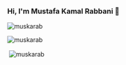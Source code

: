 ### Hi, I'm Mustafa Kamal Rabbani 👋
<p align="left"> <img src="https://komarev.com/ghpvc/?username=muskarab&label=Profile%20views&color=0e75b6&style=flat" alt="muskarab" /> </p>

<!--
**muskarab/muskarab** is a ✨ _special_ ✨ repository because its `README.md` (this file) appears on your GitHub profile.

Here are some ideas to get you started:

- 🔭 I’m currently working on ...
- 🌱 I’m currently learning ...
- 👯 I’m looking to collaborate on ...
- 🤔 I’m looking for help with ...
- 💬 Ask me about ...
- 📫 How to reach me: ...
- 😄 Pronouns: ...
- ⚡ Fun fact: ...
-->

<p><img align="center" src="https://github-readme-stats.vercel.app/api/top-langs?username=muskarab&show_icons=true&locale=en&layout=compact" alt="muskarab" /></p>

<p>&nbsp;<img align="center" src="https://github-readme-stats.vercel.app/api?username=muskarab&show_icons=true&locale=en" alt="muskarab" /></p>

